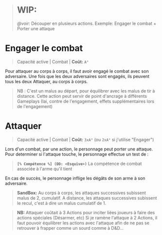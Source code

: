 > # WIP:
> *@voir:* Découper en plusieurs actions. Exemple: Engager le combat + Porter une attaque


# Engager le combat

> Capacité active | Combat |
> **Coût:** `A°`

Pour attaquer au corps à corps, il faut avoir engagé le combat avec son adversaire.
Une fois que les deux adversaires sont engagés, ils peuvent tous les deux Attaquer, au corps à corps.

> NB : C'est un malus au départ, pour équilibrer avec les malus de tir à distance.
Cette action peut servir de point d'ancrage à différents Gameplays (Iai, contre de l'engagement, effets supplémentaires lors de l'engagement)

# Attaquer

> Capacité active | Combat |
> **Coût:** `3xA°` (ou `2xA°` si j'utilise "Engager") 

Lors d'un combat, par une action, le personnage peut porter une attaque.
Pour determiner si l'attaque touche, le personnage effectue un test de :
> **`[% Compétence %] (DD: <Esquive>)`**
La compétence de
combat associée 
à l'arme qu'il tient 

En cas de succès, le personnage inflige les dégâts de son arme à son adversaire.

> **SandBox:** 
Au corps à corps, les attaques successives subissent malus de 2, cumulatif.
A distance, les attaques successives subissent le recul, c'est à dire un malus cumulatif de 1.

> **NB:**
Attaquer coûtait à 3 Actions pour inciter liées joueurs à faire des actions spéciales (Désarmer, etc)
Si je ramène l'attaque à 2 Actions, il faut pouvoir équilibrer les actions avec l'attaque afin de ne pas se retrouver à frapper comme un sourd comme à D&D...
